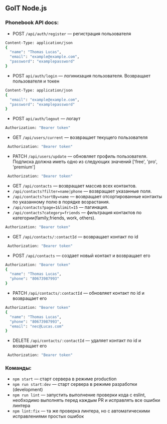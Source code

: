 ## GoIT Node.js

### Phonebook API docs:

- POST `/api/auth/register` &mdash; регистрация пользователя

```sh
Content-Type: application/json
{
  "name": "Thomas Lucas",
  "email": "example@example.com",
  "password": "examplepassword"
}

```

- POST `api/auth/login` &mdash; логинизация пользователя. Возвращает пользователя и токен

```sh
Content-Type: application/json
{
  "email": "example@example.com",
  "password": "examplepassword"
}

```

- POST `api/auth/logout` &mdash; логаут

```sh
Authorization: "Bearer token"

```

- GET `/api/users/current` &mdash; возвращает текущего пользователя

```sh
 Authorization: "Bearer token"
```

- PATCH `/api/users/update` &mdash; обновляет профиль пользователя. Подписка должна иметь одно из следующих значений ['free', 'pro', 'premium']

```sh
 Authorization: "Bearer token"
```

- GET `/api/contacts` &mdash; возвращает массив всех контактов. 
 - `/api/contacts?filter=name|phone` &mdash; возвращает указанные поля.
 - `/api/contacts?sortBy=name` &mdash; возвращает отсортированные контакты по указанному полю в порядке возрастания.
 - `/api/contacts?page=1&limit=15` &mdash; пагинация.
 - `/api/contacts?category=friends` &mdash; фильтрация контактов по категории(family,friends, work, others).

  ```sh
  Authorization: "Bearer token"
  ```

- GET `/api/contacts/:contactId` &mdash; возвращает контакт по id

```sh
 Authorization: "Bearer token"
```

- POST `/api/contacts` &mdash; создает новый контакт и возвращает его

```sh
Authorization: "Bearer token"
{
  "name": "Thomas Lucas",
  "phone": "80673987993"
}

```

- PATCH `/api/contacts/:contactId` &mdash; обновляет контакт по id и возвращает его

```sh
Authorization: "Bearer token"
{
  "name": "Thomas Lucas",
  "phone": "80673987993",
  "email": "nec@Lucas.com"
}
```

- DELETE `/api/contacts/:contactId` &mdash; удаляет контакт по id и возвращает его

```sh
 Authorization: "Bearer token"
```

### Команды:

- `npm start` &mdash; старт сервера в режиме production
- `npm run start:dev` &mdash; старт сервера в режиме разработки (development)
- `npm run lint` &mdash; запустить выполнение проверки кода с eslint, необходимо выполнять перед каждым PR и исправлять все ошибки линтера
- `npm lint:fix` &mdash; та же проверка линтера, но с автоматическими исправлениями простых ошибок
